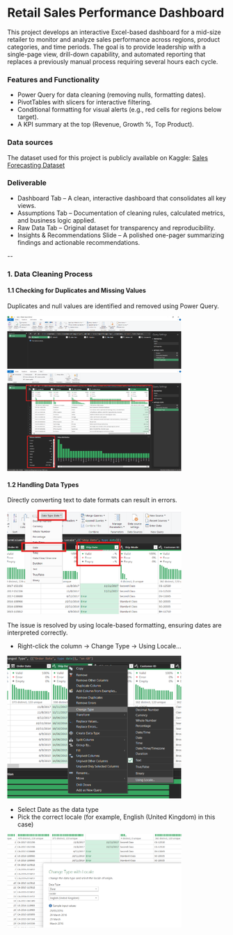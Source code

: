 # Retail Sales Performance Dashboard

This project develops an interactive Excel-based dashboard for a mid-size retailer to monitor and analyze sales performance across regions, product categories, and time periods. The goal is to provide leadership with a single-page view, drill-down capability, and automated reporting that replaces a previously manual process requiring several hours each cycle.

### Features and Functionality
- Power Query for data cleaning (removing nulls, formatting dates).
- PivotTables with slicers for interactive filtering.
- Conditional formatting for visual alerts (e.g., red cells for regions below target).
- A KPI summary at the top (Revenue, Growth %, Top Product).

### Data sources
The dataset used for this project is publicly available on Kaggle: [Sales Forecasting Dataset](https://www.kaggle.com/datasets/rohitsahoo/sales-forecasting)

### Deliverable
- Dashboard Tab – A clean, interactive dashboard that consolidates all key views.
- Assumptions Tab – Documentation of cleaning rules, calculated metrics, and business logic applied.
- Raw Data Tab – Original dataset for transparency and reproducibility.
- Insights & Recommendations Slide – A polished one-pager summarizing findings and actionable recommendations.

--

### 1. Data Cleaning Process
#### 1.1 Checking for Duplicates and Missing Values

Duplicates and null values are identified and removed using Power Query.

<img src="media/check-duplicate.png" width="400"/>

<img src="media/data-cleaning.png" width="400"/>

#### 1.2 Handling Data Types

Directly converting text to date formats can result in errors.

<img src="media/error-date.png" width="400"/>

The issue is resolved by using locale-based formatting, ensuring dates are interpreted correctly.
- Right-click the column → Change Type → Using Locale…
  
<img src="media/using-locale.png" width="400"/>

- Select Date as the data type
- Pick the correct locale (for example, English (United Kingdom) in this case)
  
<img src="media/solution-date.png" width="400"/>

